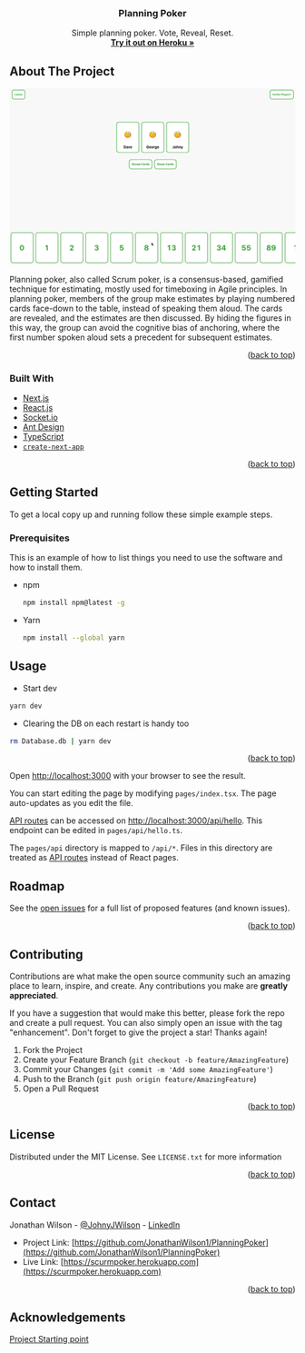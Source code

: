 <div id="top"></div>
<!-- PROJECT SHIELDS -->
<!--
*** I'm using markdown "reference style" links for readability.
*** Reference links are enclosed in brackets [ ] instead of parentheses ( ).
*** See the bottom of this document for the declaration of the reference variables
*** for contributors-url, forks-url, etc. This is an optional, concise syntax you may use.
*** https://www.markdownguide.org/basic-syntax/#reference-style-links
-->

<!-- PROJECT LOGO -->
<br />
<div align="center">
  <h3 align="center">Planning Poker</h3>

  <p align="center">
    Simple planning poker. Vote, Reveal, Reset.
    <br />
    <a href="https://scurmpoker.herokuapp.com"><strong>Try it out on Heroku »</strong></a>
  </p>
</div>


<!-- ABOUT THE PROJECT -->
## About The Project

[![Product Name Screen Shot][product-screenshot]](https://scurmpoker.herokuapp.com)

Planning poker, also called Scrum poker, is a consensus-based, gamified technique for estimating, mostly used for timeboxing in Agile principles. In planning poker, members of the group make estimates by playing numbered cards face-down to the table, instead of speaking them aloud. The cards are revealed, and the estimates are then discussed. By hiding the figures in this way, the group can avoid the cognitive bias of anchoring, where the first number spoken aloud sets a precedent for subsequent estimates.

<p align="right">(<a href="#top">back to top</a>)</p>



### Built With

* [Next.js](https://nextjs.org/)
* [React.js](https://reactjs.org/)
* [Socket.io](https://socket.io)
* [Ant Design](https://ant.design)
* [TypeScript](https://www.typescriptlang.org)
* [`create-next-app`](https://github.com/vercel/next.js/tree/canary/packages/create-next-app)

<p align="right">(<a href="#top">back to top</a>)</p>

<!-- GETTING STARTED -->
## Getting Started

To get a local copy up and running follow these simple example steps.

### Prerequisites

This is an example of how to list things you need to use the software and how to install them.
* npm
  ```sh
  npm install npm@latest -g
  ```
* Yarn
  ```sh
  npm install --global yarn
  ```

<!-- USAGE EXAMPLES -->
## Usage

* Start dev
```sh
yarn dev
```

* Clearing the DB on each restart is handy too
```sh
rm Database.db | yarn dev
```

<p align="right">(<a href="#top">back to top</a>)</p>

Open [http://localhost:3000](http://localhost:3000) with your browser to see the result.

You can start editing the page by modifying `pages/index.tsx`. The page auto-updates as you edit the file.

[API routes](https://nextjs.org/docs/api-routes/introduction) can be accessed on [http://localhost:3000/api/hello](http://localhost:3000/api/hello). This endpoint can be edited in `pages/api/hello.ts`.

The `pages/api` directory is mapped to `/api/*`. Files in this directory are treated as [API routes](https://nextjs.org/docs/api-routes/introduction) instead of React pages.

<!-- ROADMAP -->
## Roadmap

See the [open issues](https://github.com/JonathanWilson1/PlanningPoker/issues) for a full list of proposed features (and known issues).

<p align="right">(<a href="#top">back to top</a>)</p>



<!-- CONTRIBUTING -->
## Contributing

Contributions are what make the open source community such an amazing place to learn, inspire, and create. Any contributions you make are **greatly appreciated**.

If you have a suggestion that would make this better, please fork the repo and create a pull request. You can also simply open an issue with the tag "enhancement".
Don't forget to give the project a star! Thanks again!

1. Fork the Project
2. Create your Feature Branch (`git checkout -b feature/AmazingFeature`)
3. Commit your Changes (`git commit -m 'Add some AmazingFeature'`)
4. Push to the Branch (`git push origin feature/AmazingFeature`)
5. Open a Pull Request

<p align="right">(<a href="#top">back to top</a>)</p>



<!-- LICENSE -->
## License

Distributed under the MIT License. See `LICENSE.txt` for more information

<p align="right">(<a href="#top">back to top</a>)</p>


<!-- CONTACT -->
## Contact

Jonathan Wilson - [@JohnyJWilson](https://twitter.com/JohnyJWilson) - [LinkedIn](https://www.linkedin.com/in/jonathanwilson0/)

* Project Link: [https://github.com/JonathanWilson1/PlanningPoker](https://github.com/JonathanWilson1/PlanningPoker)
* Live Link: [https://scurmpoker.herokuapp.com](https://scurmpoker.herokuapp.com)


<p align="right">(<a href="#top">back to top</a>)</p>

## Acknowledgements

[Project Starting point](https://github.com/arch-inc/nextjs-socketio-chat-example)


<!-- MARKDOWN LINKS & IMAGES -->
<!-- https://www.markdownguide.org/basic-syntax/#reference-style-links -->
[product-screenshot]: demo.gif
